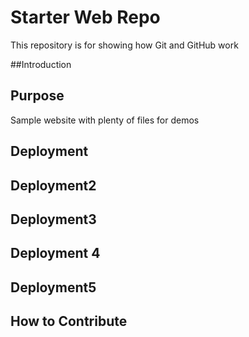 # Starter Web Repo

This repository is for showing how Git and GitHub work

##Introduction 

## Purpose

Sample website with plenty of files for demos

## Deployment

## Deployment2

## Deployment3

## Deployment 4

## Deployment5

## How to Contribute